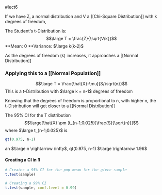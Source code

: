 #lect6

If we have Z,  a normal distribution
and V a [[Chi-Square Distribution]] with k degrees of freedom,

The Student's t-Distribution is:
$$\large T = \frac{Z}{\sqrt{V/k}}$$ **Mean: 0
**Variance: $\large k(k-2)$

As the degrees of freedom (k) increases, it approaches a [[Normal Distribution]]

### Applying this to a [[Normal Population]]
$$\large T = \frac{\hat{X}-\mu}{S/\sqrt{n}}$$
This is a t-Distribution with $\large k = n-1$ degrees of freedom

Knowing that the degrees of freedom is proportional to n, with higher n, the t-Distribution will get closer to a [[Normal Distribution]]

The 95% CI for the T distribution
$$\large[\hat{X} \pm (t_{n-1;0.025})\frac{S}{\sqrt{n}}]$$ where $\large t_{n-1;0.025}$ is

```R
qt(0.975, n-1)
```

an $\large n \rightarrow \infty$, qt(0.975, n-1) $\large  \rightarrow 1.96$ 

#### Creating a CI in R
```R
# Creates a 95% CI for the pop mean for the given sample
t.test(sample)

# Creating a 99% CI
t.test(sample, conf.level = 0.99)
```
